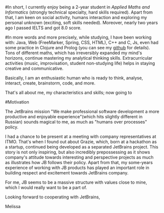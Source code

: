 #In short,
I currently enjoy being a 2-year student in *Applied Maths and Informatics* 
(strongly technical specialty, hard skills required). Apart from that, I am keen on social activity,
humans interaction and exploring my personal unknown (exciting, soft skills needed). Moreover, 
nearly two years ago I passed IELTS and got 8.0 score.

#In more words and more precisely,
while studying, I have been working with:
Java, Web (FreeMarker, Spring, CSS, HTML), C++ and C, Js, even had some practice in Clojure and Prolog (you can see my [github](https://github.com/milkymay) for details).
Tons of different maths, which has irreversibly expanded my mind's horizons, continue mastering
my analytical thinking skills. Extracurricular activities (music, improvisation, student non-studying life) 
helps in staying creative and communicative.

Basically, I am an enthusiastic human who is ready to think, analyse, 
interact, create, brainstorm,  code, and more.

That's all about me, my characteristics and skills; now going to 

#Motivation

The JetBrains mission "We make professional software development
a more productive and enjoyable experience"(which hits slightly different in Russian)
sounds magical to me, as much as "humans over processes" policy. 

I had a chance to
be present at a meeting with company representatives at ITMO. That's when I found out
about Grazie, which, born at a hackathon as a startup, continued being developed as a
separated JetBrains project. This story is not only inspiring, but also incredibly prepossessing
as it shows company's attitude towards interesting and perspective projects 
as much as illustrates how JB follows their policy. Apart from that, my some-years
experience of working with JB products has played an important role in building respect and excitement
towards JetBrains company. 

For me, JB seems to be a massive structure with values close
to mine, which I would really want to be a part of.


Looking forward to cooperating with JetBrains,

Melissa